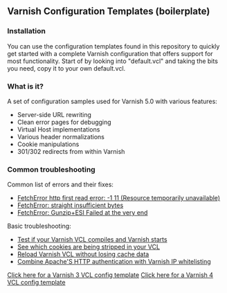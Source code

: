 ## Varnish Configuration Templates (boilerplate)

### Installation

You can use the configuration templates found in this repository to quickly get started with a complete Varnish configuration that offers support for most functionality. Start of by looking into "default.vcl" and taking the bits you need, copy it to your own default.vcl.

### What is it?

A set of configuration samples used for Varnish 5.0 with various features:

* Server-side URL rewriting
* Clean error pages for debugging
* Virtual Host implementations
* Various header normalizations
* Cookie manipulations
* 301/302 redirects from within Varnish

### Common troubleshooting

Common list of errors and their fixes:

* [FetchError http first read error: -1 11 (Resource temporarily unavailable)](https://ma.ttias.be/varnish-fetcherror-http-first-read-error-1-11-resource-temporarily-unavailable/)
* [FetchError: straight insufficient bytes](https://ma.ttias.be/varnish-fetcherror-straight-insufficient-bytes/)
* [FetchError: Gunzip+ESI Failed at the very end](https://ma.ttias.be/varnish-fetcherror-testgunzip-gunzip-esi-failed-very-end/)

Basic troubleshooting:

* [Test if your Varnish VCL compiles and Varnish starts](https://ma.ttias.be/varnish-running-in-foreground-but-fails-to-run-as-servicedaemon/)
* [See which cookies are being stripped in your VCL](https://ma.ttias.be/varnish-tip-see-cookies-stripped-vcl/)
* [Reload Varnish VCL without losing cache data](https://ma.ttias.be/reload-varnish-vcl-without-losing-cache-data/)
* [Combine Apache'S HTTP authentication with Varnish IP whitelisting](https://ma.ttias.be/apache-http-authentication-with-x-forwarded-for-ip-whitelisting-in-varnish/)

[Click here for a Varnish 3 VCL config template](https://github.com/mattiasgeniar/varnish-3.0-configuration-templates)
[Click here for a Varnish 4 VCL config template](https://github.com/mattiasgeniar/varnish-4.0-configuration-templates)
